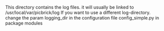 This directory contains the log files. it will usually be linked to 
    /usr/local/var/picbrick/log
If you want to use a different log-directory. change the param 
    logging_dir 
in the configuration file config_simple.py in package modules
 